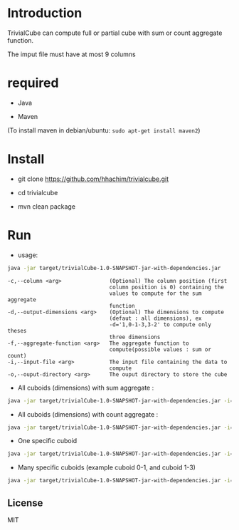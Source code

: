 # Introduction

TrivialCube can compute full or partial cube with sum or count aggregate function.

The imput file must have at most 9 columns

# required

* Java

* Maven 

(To install maven in debian/ubuntu: `sudo apt-get install maven2`)

# Install

* git clone https://github.com/hhachim/trivialcube.git 

* cd trivialcube

* mvn clean package

# Run

* usage: 

```sh
java -jar target/trivialCube-1.0-SNAPSHOT-jar-with-dependencies.jar
```  
 
    -c,--column <arg>               (Optional) The column position (first
                                    column position is 0) containing the
                                    values to compute for the sum aggregate
                                    function
    -d,--output-dimensions <arg>    (Optional) The dimensions to compute
                                    (defaut : all dimensions), ex
                                    -d='1,0-1-3,3-2' to compute only theses
                                    three dimensions
    -f,--aggregate-function <arg>   The aggregate function to
                                    compute(possible values : sum or count)
    -i,--input-file <arg>           The input file containing the data to
                                    compute
    -o,--ouput-directory <arg>      The ouput directory to store the cube
 
* All cuboids (dimensions) with sum aggregate :

```sh
java -jar target/trivialCube-1.0-SNAPSHOT-jar-with-dependencies.jar -i="./samples/table.txt" -f=sum -o="/tmp" -c=3    
```

* All cuboids (dimensions) with count aggregate :

```sh
java -jar target/trivialCube-1.0-SNAPSHOT-jar-with-dependencies.jar -i=./samples/table.txt -f=count -o=/tmp
```
   
* One specific cuboid

```sh
java -jar target/trivialCube-1.0-SNAPSHOT-jar-with-dependencies.jar -i=./samples/table.txt -f=sum -o=/tmp -c=3 -d="1"
```

* Many specific cuboids (example cuboid 0-1, and cuboid 1-3)

```sh
java -jar target/trivialCube-1.0-SNAPSHOT-jar-with-dependencies.jar -i=./samples/table.txt -f=sum -o=/tmp -c=3 -d="0-1,1-3"
```
License
----

MIT